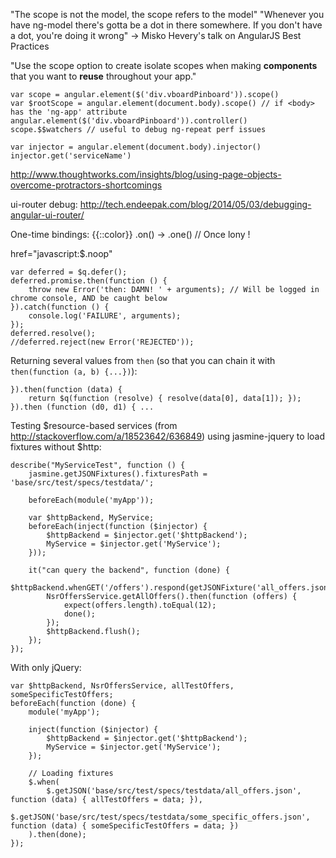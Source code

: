 "The scope is not the model, the scope refers to the model"
"Whenever you have ng-model there's gotta be a dot in there somewhere. If you don't have a dot, you're doing it wrong"
  -> Misko Hevery's talk on AngularJS Best Practices

"Use the scope option to create isolate scopes when making **components** that you want to **reuse** throughout your app."

    var scope = angular.element($('div.vboardPinboard')).scope()
    var $rootScope = angular.element(document.body).scope() // if <body> has the 'ng-app' attribute
    angular.element($('div.vboardPinboard')).controller()
    scope.$$watchers // useful to debug ng-repeat perf issues

    var injector = angular.element(document.body).injector()
    injector.get('serviceName')

http://www.thoughtworks.com/insights/blog/using-page-objects-overcome-protractors-shortcomings

ui-router debug: http://tech.endeepak.com/blog/2014/05/03/debugging-angular-ui-router/

One-time bindings: {{::color}}
.on() -> .one() // Once lony !

href="javascript:$.noop"

    var deferred = $q.defer();
    deferred.promise.then(function () {
        throw new Error('then: DAMN! ' + arguments); // Will be logged in chrome console, AND be caught below
    }).catch(function () {
        console.log('FAILURE', arguments);
    });
    deferred.resolve();
    //deferred.reject(new Error('REJECTED'));

Returning several values from `then` (so that you can chain it with `then(function (a, b) {...})`):

    }).then(function (data) {
        return $q(function (resolve) { resolve(data[0], data[1]); });
    }).then (function (d0, d1) { ...


Testing $resource-based services (from http://stackoverflow.com/a/18523642/636849) using jasmine-jquery to load fixtures without $http:

    describe("MyServiceTest", function () {
        jasmine.getJSONFixtures().fixturesPath = 'base/src/test/specs/testdata/';

        beforeEach(module('myApp'));

        var $httpBackend, MyService;
        beforeEach(inject(function ($injector) {
            $httpBackend = $injector.get('$httpBackend');
            MyService = $injector.get('MyService');
        }));

        it("can query the backend", function (done) {
            $httpBackend.whenGET('/offers').respond(getJSONFixture('all_offers.json'));
            NsrOffersService.getAllOffers().then(function (offers) {
                expect(offers.length).toEqual(12);
                done();
            });
            $httpBackend.flush();
        });
    });

With only jQuery:

    var $httpBackend, NsrOffersService, allTestOffers, someSpecificTestOffers;
    beforeEach(function (done) {
        module('myApp');

        inject(function ($injector) {
            $httpBackend = $injector.get('$httpBackend');
            MyService = $injector.get('MyService');
        });

        // Loading fixtures
        $.when(
            $.getJSON('base/src/test/specs/testdata/all_offers.json', function (data) { allTestOffers = data; }),
            $.getJSON('base/src/test/specs/testdata/some_specific_offers.json', function (data) { someSpecificTestOffers = data; })
        ).then(done);
    });

